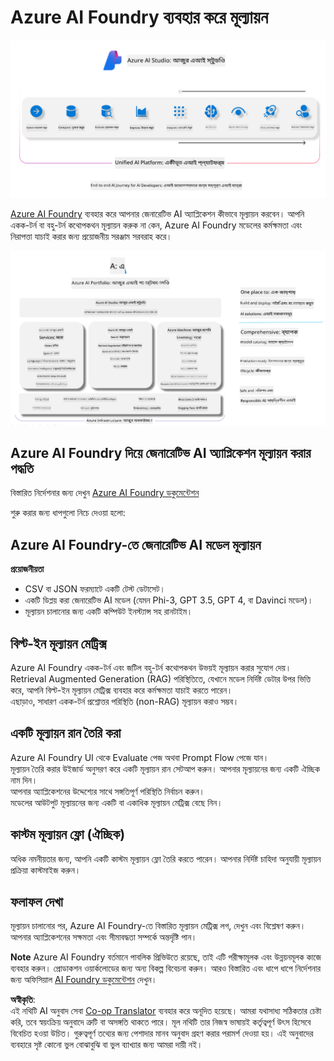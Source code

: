 <!--
CO_OP_TRANSLATOR_METADATA:
{
  "original_hash": "7b4235159486df4000e16b7b46ddfec3",
  "translation_date": "2025-07-16T22:29:58+00:00",
  "source_file": "md/01.Introduction/05/AIFoundry.md",
  "language_code": "bn"
}
-->
# **Azure AI Foundry ব্যবহার করে মূল্যায়ন**

![aistudo](../../../../../translated_images/AIFoundry.9e0b513e999a1c5aa227e4c7028b5ff9a6cb712e6613c696705445ee4ca8f35d.bn.png)

[Azure AI Foundry](https://ai.azure.com?WT.mc_id=aiml-138114-kinfeylo) ব্যবহার করে আপনার জেনারেটিভ AI অ্যাপ্লিকেশন কীভাবে মূল্যায়ন করবেন। আপনি একক-টর্ন বা বহু-টর্ন কথোপকথন মূল্যায়ন করুক না কেন, Azure AI Foundry মডেলের কর্মক্ষমতা এবং নিরাপত্তা যাচাই করার জন্য প্রয়োজনীয় সরঞ্জাম সরবরাহ করে।

![aistudo](../../../../../translated_images/AIPortfolio.69da59a8e1eaa70f2bab1836c11a69fc97e59f1b1b4154ce5e58bc589d278047.bn.png)

## Azure AI Foundry দিয়ে জেনারেটিভ AI অ্যাপ্লিকেশন মূল্যায়ন করার পদ্ধতি
বিস্তারিত নির্দেশনার জন্য দেখুন [Azure AI Foundry ডকুমেন্টেশন](https://learn.microsoft.com/azure/ai-studio/how-to/evaluate-generative-ai-app?WT.mc_id=aiml-138114-kinfeylo)

শুরু করার জন্য ধাপগুলো নিচে দেওয়া হলো:

## Azure AI Foundry-তে জেনারেটিভ AI মডেল মূল্যায়ন

**প্রয়োজনীয়তা**

- CSV বা JSON ফরম্যাটে একটি টেস্ট ডেটাসেট।
- একটি ডিপ্লয় করা জেনারেটিভ AI মডেল (যেমন Phi-3, GPT 3.5, GPT 4, বা Davinci মডেল)।
- মূল্যায়ন চালানোর জন্য একটি কম্পিউট ইনস্ট্যান্স সহ রানটাইম।

## বিল্ট-ইন মূল্যায়ন মেট্রিক্স

Azure AI Foundry একক-টর্ন এবং জটিল বহু-টর্ন কথোপকথন উভয়ই মূল্যায়ন করার সুযোগ দেয়।  
Retrieval Augmented Generation (RAG) পরিস্থিতিতে, যেখানে মডেল নির্দিষ্ট ডেটার উপর ভিত্তি করে, আপনি বিল্ট-ইন মূল্যায়ন মেট্রিক্স ব্যবহার করে কর্মক্ষমতা যাচাই করতে পারেন।  
এছাড়াও, সাধারণ একক-টর্ন প্রশ্নোত্তর পরিস্থিতি (non-RAG) মূল্যায়ন করাও সম্ভব।

## একটি মূল্যায়ন রান তৈরি করা

Azure AI Foundry UI থেকে Evaluate পেজ অথবা Prompt Flow পেজে যান।  
মূল্যায়ন তৈরি করার উইজার্ড অনুসরণ করে একটি মূল্যায়ন রান সেটআপ করুন। আপনার মূল্যায়নের জন্য একটি ঐচ্ছিক নাম দিন।  
আপনার অ্যাপ্লিকেশনের উদ্দেশ্যের সাথে সঙ্গতিপূর্ণ পরিস্থিতি নির্বাচন করুন।  
মডেলের আউটপুট মূল্যায়নের জন্য একটি বা একাধিক মূল্যায়ন মেট্রিক্স বেছে নিন।

## কাস্টম মূল্যায়ন ফ্লো (ঐচ্ছিক)

অধিক নমনীয়তার জন্য, আপনি একটি কাস্টম মূল্যায়ন ফ্লো তৈরি করতে পারেন। আপনার নির্দিষ্ট চাহিদা অনুযায়ী মূল্যায়ন প্রক্রিয়া কাস্টমাইজ করুন।

## ফলাফল দেখা

মূল্যায়ন চালানোর পর, Azure AI Foundry-তে বিস্তারিত মূল্যায়ন মেট্রিক্স লগ, দেখুন এবং বিশ্লেষণ করুন। আপনার অ্যাপ্লিকেশনের সক্ষমতা এবং সীমাবদ্ধতা সম্পর্কে অন্তর্দৃষ্টি পান।

**Note** Azure AI Foundry বর্তমানে পাবলিক প্রিভিউতে রয়েছে, তাই এটি পরীক্ষামূলক এবং উন্নয়নমূলক কাজে ব্যবহার করুন। প্রোডাকশন ওয়ার্কলোডের জন্য অন্য বিকল্প বিবেচনা করুন। আরও বিস্তারিত এবং ধাপে ধাপে নির্দেশনার জন্য অফিসিয়াল [AI Foundry ডকুমেন্টেশন](https://learn.microsoft.com/azure/ai-studio/?WT.mc_id=aiml-138114-kinfeylo) দেখুন।

**অস্বীকৃতি**:  
এই নথিটি AI অনুবাদ সেবা [Co-op Translator](https://github.com/Azure/co-op-translator) ব্যবহার করে অনূদিত হয়েছে। আমরা যথাসাধ্য সঠিকতার চেষ্টা করি, তবে স্বয়ংক্রিয় অনুবাদে ত্রুটি বা অসঙ্গতি থাকতে পারে। মূল নথিটি তার নিজস্ব ভাষায়ই কর্তৃত্বপূর্ণ উৎস হিসেবে বিবেচিত হওয়া উচিত। গুরুত্বপূর্ণ তথ্যের জন্য পেশাদার মানব অনুবাদ গ্রহণ করার পরামর্শ দেওয়া হয়। এই অনুবাদের ব্যবহারে সৃষ্ট কোনো ভুল বোঝাবুঝি বা ভুল ব্যাখ্যার জন্য আমরা দায়ী নই।